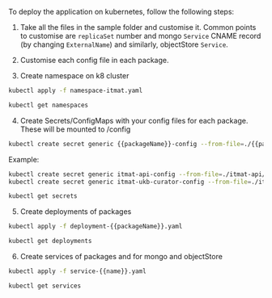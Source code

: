 To deploy the application on kubernetes, follow the following steps:

1. Take all the files in the sample folder and customise it. Common points to customise are `replicaSet` number and mongo `Service` CNAME record (by changing `ExternalName`) and similarly, objectStore `Service`.

2. Customise each config file in each package.

3. Create namespace on k8 cluster
```Bash
kubectl apply -f namespace-itmat.yaml
```

```Bash
kubectl get namespaces
```

4. Create Secrets/ConfigMaps with your config files for each package. These will be mounted to /config
```Bash
kubectl create secret generic {{packageName}}-config --from-file=./{{packagePath}}/config/config.json --namespace=itmat
```
Example:
```Bash
kubectl create secret generic itmat-api-config --from-file=./itmat-api/config.json --namespace=itmat
kubectl create secret generic itmat-ukb-curator-config --from-file=./itmat-ukb-curator/config.json --namespace=itmat
```

```Bash
kubectl get secrets
```

5. Create deployments of packages
```Bash
kubectl apply -f deployment-{{packageName}}.yaml
```

```Bash
kubectl get deployments
```

6. Create services of packages and for mongo and objectStore
```Bash
kubectl apply -f service-{{name}}.yaml
```

```Bash
kubectl get services
```
